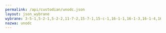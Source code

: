 ```yaml
---
permalink: /api/custodian/unodc.json
layout: json_wybrane
wybrane: 3-5-1,5-2-1,5-2-2,11-7-2,15-7-1,15-c-1,16-1-1,16-1-3,16-1-4,16-2-2,16-3-1,16-3-2,16-4-1,16-5-1
nazwa: unodc
---
```


